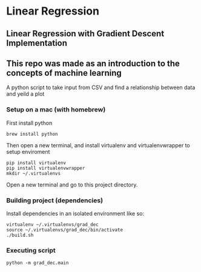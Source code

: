 # Linear Regression

## Linear Regression with Gradient Descent Implementation

## This repo was made as an introduction to the concepts of machine learning

A python script to take input from CSV and find a relationship between data and yeild a plot

### Setup on a mac (with homebrew)
First install python
```
brew install python
```

Then open a new terminal, and install virtualenv and virtualenvwrapper to setup enviroment 
```
pip install virtualenv
pip install virtualenvwrapper
mkdir ~/.virtualenvs
```

Open a new terminal and go to this project directory.

### Building project (dependencies)
Install dependencies in an isolated environment like so:
```
virtualenv ~/.virtualenvs/grad_dec
source ~/.virtualenvs/grad_dec/bin/activate
./build.sh
```

### Executing script
```
python -m grad_dec.main
```
